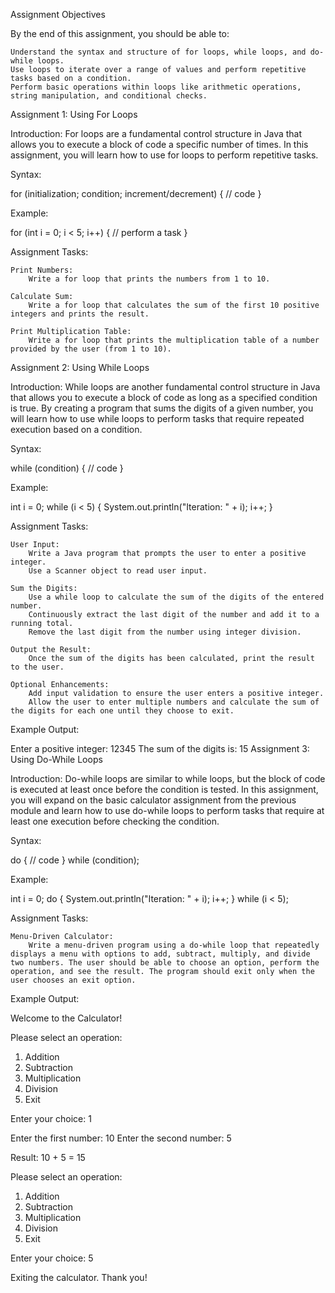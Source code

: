 Assignment Objectives

By the end of this assignment, you should be able to:

    Understand the syntax and structure of for loops, while loops, and do-while loops.
    Use loops to iterate over a range of values and perform repetitive tasks based on a condition.
    Perform basic operations within loops like arithmetic operations, string manipulation, and conditional checks.

Assignment 1: Using For Loops

Introduction: For loops are a fundamental control structure in Java that allows you to execute a block of code a specific number of times. In this assignment, you will learn how to use for loops to perform repetitive tasks.

Syntax:

for (initialization; condition; increment/decrement) { // code }

Example:

for (int i = 0; i < 5; i++) {
    // perform a task
}

Assignment Tasks:

    Print Numbers:
        Write a for loop that prints the numbers from 1 to 10.

    Calculate Sum:
        Write a for loop that calculates the sum of the first 10 positive integers and prints the result.

    Print Multiplication Table:
        Write a for loop that prints the multiplication table of a number provided by the user (from 1 to 10).

Assignment 2: Using While Loops

Introduction: While loops are another fundamental control structure in Java that allows you to execute a block of code as long as a specified condition is true. By creating a program that sums the digits of a given number, you will learn how to use while loops to perform tasks that require repeated execution based on a condition.

Syntax:

while (condition) { // code }

Example:

int i = 0;
while (i < 5) {
    System.out.println("Iteration: " + i);
    i++;
}

Assignment Tasks:

    User Input:
        Write a Java program that prompts the user to enter a positive integer.
        Use a Scanner object to read user input.

    Sum the Digits:
        Use a while loop to calculate the sum of the digits of the entered number.
        Continuously extract the last digit of the number and add it to a running total.
        Remove the last digit from the number using integer division.

    Output the Result:
        Once the sum of the digits has been calculated, print the result to the user.

    Optional Enhancements:
        Add input validation to ensure the user enters a positive integer.
        Allow the user to enter multiple numbers and calculate the sum of the digits for each one until they choose to exit.

Example Output:

Enter a positive integer: 12345
The sum of the digits is: 15
Assignment 3: Using Do-While Loops

Introduction: Do-while loops are similar to while loops, but the block of code is executed at least once before the condition is tested. In this assignment, you will expand on the basic calculator assignment from the previous module and learn how to use do-while loops to perform tasks that require at least one execution before checking the condition.

Syntax:

do { // code } while (condition);

Example:

int i = 0;
do {
    System.out.println("Iteration: " + i);
    i++;
} while (i < 5);

Assignment Tasks:

    Menu-Driven Calculator:
        Write a menu-driven program using a do-while loop that repeatedly displays a menu with options to add, subtract, multiply, and divide two numbers. The user should be able to choose an option, perform the operation, and see the result. The program should exit only when the user chooses an exit option.

Example Output:

Welcome to the Calculator!

Please select an operation:
1. Addition
2. Subtraction
3. Multiplication
4. Division
5. Exit

Enter your choice: 1

Enter the first number: 10
Enter the second number: 5

Result: 10 + 5 = 15

Please select an operation:
1. Addition
2. Subtraction
3. Multiplication
4. Division
5. Exit

Enter your choice: 5

Exiting the calculator. Thank you!
